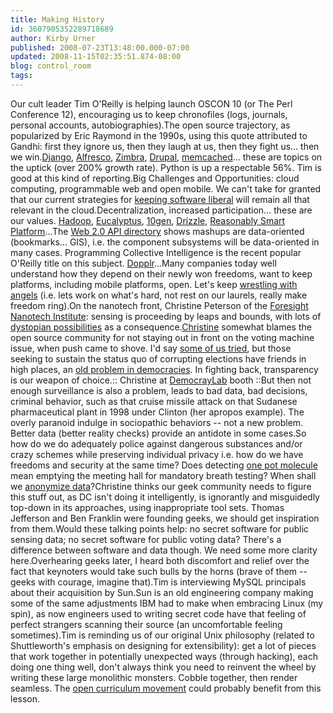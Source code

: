 ```yaml
---
title: Making History
id: 3607905352289718689
author: Kirby Urner
published: 2008-07-23T13:48:00.000-07:00
updated: 2008-11-15T02:35:51.874-08:00
blog: control_room
tags: 
---
```


Our cult leader Tim O'Reilly is helping launch OSCON 10 (or The Perl Conference 12), encouraging us to keep chronofiles (logs, journals, personal accounts, autobiographies).The open source trajectory, as popularized by Eric Raymond in the 1990s, using this quote attributed to Gandhi:  first they ignore us, then they laugh at us, then they fight us... then we win.[Django](http://www.djangoproject.com/), [Alfresco](http://www.alfresco.com/), [Zimbra](http://www.zimbra.com/), [Drupal](http://drupal.org/), [memcached](http://www.danga.com/memcached/)... these are topics on the uptick (over 200% growth rate).  Python is up a respectable 56%.  Tim is good at this kind of reporting.Big Challenges and Opportunities:  cloud computing, programmable web and open mobile.  We can't take for granted that our current strategies for [keeping software liberal](http://worldgame.blogspot.com/2007/07/oscon-9-conclusion.html) will remain all that relevant in the cloud.Decentralization, increased participation... these are our values.  [Hadoop](http://hadoop.apache.org/core/), [Eucalyptus](http://eucalyptus.cs.ucsb.edu/), [10gen](http://www.10gen.com/), [Drizzle](https://launchpad.net/drizzle), [Reasonably Smart Platform](http://reasonablysmart.com/)...The [Web 2.0 API directory](http://techmagazine.ws/full-web-20-api-list/) shows mashups are data-oriented (bookmarks... GIS), i.e. the component subsystems will be data-oriented in many cases.  Programming Collective Intelligence is the recent popular O'Reilly title on this subject.  [Dopplr](http://www.dopplr.com/)...Many companies today well understand how they depend on their newly won freedoms, want to keep platforms, including mobile platforms, open.  Let's keep [wrestling with angels](http://worldgame.blogspot.com/2006/10/flags-of-our-fathers-movie-review.html) (i.e. lets work on what's hard, not rest on our laurels, really make freedom ring).On the nanotech front, Christine Peterson of the [Foresight Nanotech Institute](http://www.foresight.org/):  sensing is proceeding by leaps and bounds, with lots of [dystopian possibilities](http://worldgame.blogspot.com/2008/07/interest-group.html) as a consequence.[Christine](http://www.foresight.org/about/Peterson.html) somewhat blames the open source community for not staying out in front on the voting machine issue, when push came to shove.  I'd say [some of us tried](http://controlroom.blogspot.com/2006/02/voting-machines.html), but those seeking to sustain the status quo of corrupting elections have friends in high places, an [old problem in democracies](http://worldgame.blogspot.com/2005/01/happy-new-year.html).  In fighting back, transparency is our weapon of choice.[](https://blogger.googleusercontent.com/img/b/R29vZ2xl/AVvXsEgPCkwov6Dp3Pk3Pzap_UBOPm3mA9S-rPNGwRR5iQH-D1ptCg9162JXhWzOwh1635akL9dXaxU_uW83rkkVDhwRBJyMmKj5JTJ6Ir5BhTMMO2X6mRDFiXGqb40tYKrCj9KYfaSv/s1600-h/christine_democray.jpg):: Christine at [DemocrayLab](http://worldgame.blogspot.com/2008/04/designing-democracy.html) booth ::But then not enough surveillance is also a problem, leads to bad data, bad decisions, criminal behavior, such as that cruise missile attack on that Sudanese pharmaceutical plant in 1998 under Clinton (her apropos example).  The overly paranoid indulge in sociopathic behaviors -- not a new problem.  Better data (better reality checks) provide an antidote in some cases.So how do we do adequately police against dangerous substances and/or crazy schemes while preserving individual privacy i.e. how do we have freedoms and security at the same time?  Does detecting [one pot molecule](http://controlroom.blogspot.com/2007/03/wanderers-20070307.html) mean emptying the meeting hall for mandatory breath testing?  When shall we [anonymize data](http://mybizmo.blogspot.com/2008/07/pseudonymizer.html)?Christine thinks our geek community needs to figure this stuff out, as DC isn't doing it intelligently, is ignorantly and misguidedly top-down in its approaches, using inappropriate tool sets. Thomas Jefferson and Ben Franklin were founding geeks, we should get inspiration from them.Would these talking points help:  no secret software for public sensing data; no secret software for public voting data?  There's a difference between software and data though.  We need some more clarity here.Overhearing geeks later, I heard both discomfort and relief over the fact that keynoters would take such bulls by the horns (brave of them -- geeks with courage, imagine that).[](https://blogger.googleusercontent.com/img/b/R29vZ2xl/AVvXsEgDOkDTYuQzpoaZnSVc7OgelXMuUuqxwTAbYYM2W1IgvRPrIxU6Rwpq2Ig3JbcXFKZ8Ycmfu_z-PIi6tQNSS5cJU6NOyuiupi1-Ne6kqvnguzGsPhKGpAuj3bul1jWLXVPKjNwl/s1600-h/sun_mysql.jpg)Tim is interviewing MySQL principals about their acquisition by Sun.Sun is an old engineering company making some of the same adjustments IBM had to make when embracing Linux (my spin), as now engineers used to writing secret code have that feeling of perfect strangers scanning their source (an uncomfortable feeling sometimes).Tim is reminding us of our original Unix philosophy (related to Shuttleworth's emphasis on designing for extensibility): get a lot of pieces that work together in potentially unexpected ways (through hacking), each doing one thing well, don't always think you need to reinvent the wheel by writing these large monolithic monsters.  Cobble together, then render seamless. The [open curriculum movement](http://mail.python.org/pipermail/edu-sig/2008-July/008672.html) could probably benefit from this lesson.[](https://blogger.googleusercontent.com/img/b/R29vZ2xl/AVvXsEh3fls0hypREKJsXKSbNKKrEPqPP0_ho4Jmpx_PyDSHI_Guwo0TFRKMfkWvweO8oN1FFCwQ6MJi8iaQ_yTEnQnoR2vDuyv6yAXPEkkdARK-Pt873i0fJGHyNWM8QsOi335wZFdW/s1600-h/totempole.jpg)